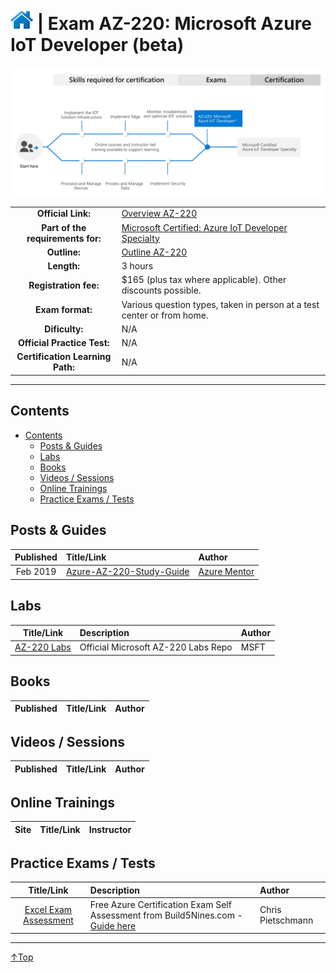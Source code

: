 # [![Home](/img/home.png)](certifications.md "Overview Certifications") | Exam AZ-220: Microsoft Azure IoT Developer (beta)
![Cert](/img/az-220.png)

|                                   |                                                                                                                                           |
| :-------------------------------: | :---------------------------------------------------------------------------------------------------------------------------------------- |
|        **Official Link:**         | [Overview AZ-220](https://docs.microsoft.com/en-us/learn/certifications/exams/AZ-220)                                                     |
| **Part of the requirements for:** | [Microsoft Certified: Azure IoT Developer Specialty](https://docs.microsoft.com/en-us/learn/certifications/azure-iot-developer-specialty) |
|           **Outline:**            | [Outline AZ-220](https://query.prod.cms.rt.microsoft.com/cms/api/am/binary/RE4nBeC)                                                       |
|            **Length:**            | 3 hours                                                                                                                                   |
|       **Registration fee:**       | $165 (plus tax where applicable).  Other discounts possible.                                                                              |
|         **Exam format:**          | Various question types, taken in person at a test center or from home.                                                                    |
|          **Dificulty:**           | N/A                                                                                                                                       |
|    **Official Practice Test:**    | N/A                                                                                                                                       |
| **Certification Learning Path:**  | N/A                                                                                                                                       |


___

## Contents
- [Contents](#contents)
    - [Posts & Guides](#posts-&-guides)
    - [Labs](#labs)
    - [Books](#books)
    - [Videos / Sessions](#videos-/-sessions)
    - [Online Trainings](#online-trainings)
    - [Practice Exams / Tests](#practice-exams-/-tests)


## Posts & Guides
| Published | Title/Link                                                                          | Author                                             |
| :-------: | :---------------------------------------------------------------------------------- | :------------------------------------------------- |
| Feb 2019  | [Azure-AZ-220-Study-Guide](https://github.com/AzureMentor/Azure-AZ-220-Study-Guide) | [Azure Mentor](https://azurementor.wordpress.com/) |


## Labs
|                                        Title/Link                                        | Description                         | Author |
| :--------------------------------------------------------------------------------------: | :---------------------------------- | :----- |
| [AZ-220 Labs](https://github.com/MicrosoftLearning/AZ-220-Microsoft-Azure-IoT-Developer) | Official Microsoft AZ-220 Labs Repo | MSFT   |


## Books
| Published | Title/Link | Author |
| :-------: | :--------- | :----- |



## Videos / Sessions
| Published | Title/Link | Author |
| :-------: | :--------- | :----- |



## Online Trainings
| Site  | Title/Link | Instructor |
| :---: | :--------- | :--------- |


## Practice Exams / Tests
|                                                                        Title/Link                                                                        | Description                                                                                                                                     | Author            |
| :------------------------------------------------------------------------------------------------------------------------------------------------------: | :---------------------------------------------------------------------------------------------------------------------------------------------- | :---------------- |
| [Excel Exam Assessment](https://github.com/Build5Nines/exam-assessments/blob/master/Assessments/Exam-Msft-AZ-220-Self-Assessment-Build5Nines.xlsx?raw=1) | Free Azure Certification Exam Self Assessment from Build5Nines.com  - [Guide here](https://build5nines.com/free-oss-exam-self-assessment-tool/) | Chris Pietschmann |

___
 <a href="#top" title="Back to the top.">↑Top</a>
